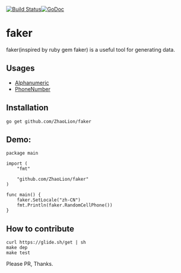 [![Build Status](https://travis-ci.org/zhaolion/faker.svg?branch=master)](https://travis-ci.org/ZhaoLion/faker)[![GoDoc](https://godoc.org/github.com/zhaolion/faker?status.svg)](https://godoc.org/github.com/zhaolion/faker)
# faker

faker(inspired by ruby gem faker) is a useful tool for generating data. 

## Usages
- [Alphanumeric](doc/alphanumeric.md)
- [PhoneNumber](doc/phone_number.md)


## Installation
`go get github.com/ZhaoLion/faker`

## Demo:

```
package main

import (
	"fmt"

	"github.com/ZhaoLion/faker"
)

func main() {
	faker.SetLocale("zh-CN")
	fmt.Println(faker.RandomCellPhone())
}
```

## How to contribute

```
curl https://glide.sh/get | sh
make dep
make test
```

Please PR, Thanks.
